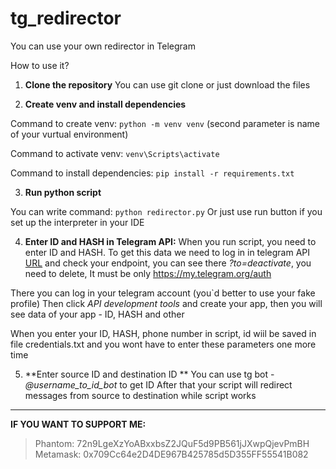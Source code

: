 # tg_redirector
You can use your own redirector in Telegram

How to use it?

1) **Clone the repository**
You can use git clone or just download the files

2) **Create venv and install dependencies**

Command to create venv:
```python -m venv venv```    (second parameter is name of your vurtual environment)

Command to activate venv:
```venv\Scripts\activate```

Command to install dependencies:
```pip install -r requirements.txt```

3) **Run python script**

You can write command:
```python redirector.py```
Or just use run button if you set up the interpreter in your IDE

4) **Enter ID and HASH in Telegram API:**
When you run script, you need to enter ID and HASH. To get this data we need to log in in telegram API [URL](https://my.telegram.org/auth) and check your endpoint, you can see there _?to=deactivate_, you need to delete, It must be only https://my.telegram.org/auth

There you can log in your telegram account (you`d better to use your fake profile)
Then click _API development tools_ and create your app, then you will see data of your app - ID, HASH and other

When you enter your ID, HASH, phone number in script, id wiil be saved in file credentials.txt and you wont have to enter these parameters one more time

5) **Enter source ID and destination ID **
You can use tg bot - _@username_to_id_bot_ to get ID
After that your script will redirect messages from source to destination while script works

-------------------------
**IF YOU WANT TO SUPPORT ME:**

>Phantom: 72n9LgeXzYoABxxbsZ2JQuF5d9PB561jJXwpQjevPmBH
>Metamask: 0x709Cc64e2D4DE967B425785d5D355FF55541B082




